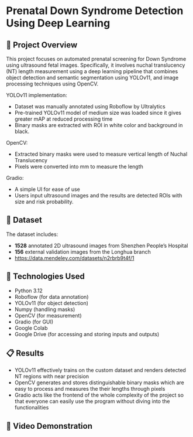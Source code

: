 # Prenatal Down Syndrome Detection Using Deep Learning

## 🧠 Project Overview

This project focuses on automated prenatal screening for Down Syndrome using ultrasound fetal images. Specifically, it involves nuchal translucency (NT) length measurement using a deep learning pipeline that combines object detection and semantic segmentation using YOLOv11, and image processing techniques using OpenCV.

YOLOv11 implementation:
- Dataset was manually annotated using Roboflow by Ultralytics
- Pre-trained YOLOv11 model of medium size was loaded since it gives greater mAP at reduced processing time
- Binary masks are extracted with ROI in white color and background in black.

OpenCV:
- Extracted binary masks were used to measure vertical length of Nuchal Translucency
- Pixels were converted into mm to measure the length

Gradio:
- A simple UI for ease of use
- Users input ultrasound images and the results are detected ROIs with size and risk probability.

## 📂 Dataset

The dataset includes:

- **1528** annotated 2D ultrasound images from Shenzhen People’s Hospital
- **156** external validation images from the Longhua branch
- https://data.mendeley.com/datasets/n2rbrb9t4f/1
  
## 🧰 Technologies Used

- Python 3.12
- Roboflow (for data annotation)
- YOLOv11 (for object detection)
- Numpy (handling masks)
- OpenCV (for measurement)
- Gradio (for GUI)
- Google Colab
- Google Drive (for accessing and storing inputs and outputs)

## 📋 Results
- YOLOv11 effectively trains on the custom dataset and renders detected NT regions with near precision
- OpenCV generates and stores distinguishable binary masks which are easy to process and measures the their lengths through pixels
- Gradio acts like the frontend of the whole complexity of the project so that everyone can easily use the program without diving into the functionalities

## 🎥 Video Demonstration

